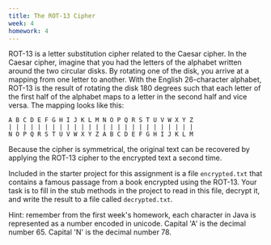 ```yaml
---
title: The ROT-13 Cipher
week: 4
homework: 4
---
```


ROT-13 is a letter substitution cipher related to the Caesar cipher.  In the Caesar cipher, imagine that you had the letters of the alphabet written around the two circular disks.  By rotating one of the disk, you arrive at a mapping from one letter to another.  With the English 26-character alphabet, ROT-13  is the result of rotating the disk 180 degrees such that each letter of the first half of the alphabet maps to a letter in the second half and vice versa.  The mapping looks like this:

```
A B C D E F G H I J K L M N O P Q R S T U V W X Y Z
| | | | | | | | | | | | | | | | | | | | | | | | | |
N O P Q R S T U V W X Y Z A B C D E F G H I J K L M
```

Because the cipher is symmetrical, the original text can be recovered by applying the ROT-13 cipher to the encrypted text a second time.

Included in the starter project for this assignment is a file `encrypted.txt` that contains a famous passage from a book encrypted using the ROT-13.  Your task is to fill in the stub methods in the project to read in this file, decrypt it, and write the result to a file called `decrypted.txt`.

Hint: remember from the first week's homework, each character in Java is represented as a number encoded in unicode.  Capital 'A' is the decimal number 65.  Capital 'N' is the decimal number 78.
